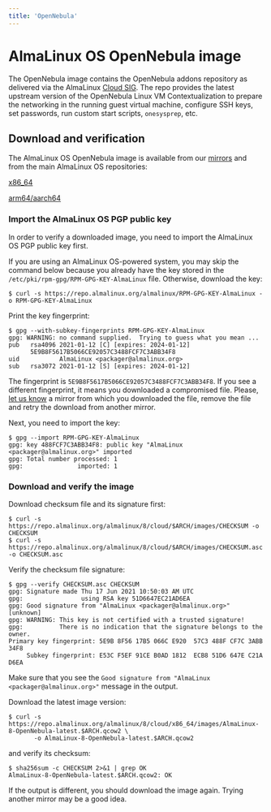 ```yaml
---
title: 'OpenNebula'
---
```

# AlmaLinux OS OpenNebula image

The OpenNebula image contains the OpenNebula addons repository as delivered via the AlmaLinux [Cloud SIG](https://wiki.almalinux.org/sigs/Cloud.html). The repo provides the latest upstream version of the OpenNebula Linux VM Contextualization to prepare the networking in the running guest virtual machine, configure SSH keys, set passwords, run custom start scripts, `onesysprep`, etc.

## Download and verification

The AlmaLinux OS OpenNebula image is available from our
[mirrors](https://mirrors.almalinux.org/) and from the main AlmaLinux OS repositories:

[x86_64](https://repo.almalinux.org/almalinux/8/cloud/x86_64/images/)

[arm64/aarch64](https://repo.almalinux.org/almalinux/8/cloud/aarch64/images)

### Import the AlmaLinux OS PGP public key

In order to verify a downloaded image, you need to import the AlmaLinux OS PGP
public key first.

If you are using an AlmaLinux OS-powered system, you may skip the command
below because you already have the key stored in the
`/etc/pki/rpm-gpg/RPM-GPG-KEY-AlmaLinux` file. Otherwise, download the key:


```
$ curl -s https://repo.almalinux.org/almalinux/RPM-GPG-KEY-AlmaLinux -o RPM-GPG-KEY-AlmaLinux
```

Print the key fingerprint:

```
$ gpg --with-subkey-fingerprints RPM-GPG-KEY-AlmaLinux
gpg: WARNING: no command supplied.  Trying to guess what you mean ...
pub   rsa4096 2021-01-12 [C] [expires: 2024-01-12]
      5E9B8F5617B5066CE92057C3488FCF7C3ABB34F8
uid           AlmaLinux <packager@almalinux.org>
sub   rsa3072 2021-01-12 [S] [expires: 2024-01-12]
```

The fingerprint is `5E9B8F5617B5066CE92057C3488FCF7C3ABB34F8`. If you see a
different fingerprint, it means you downloaded a compromised file. Please,
[let us know](mailto:security@almalinux.org) a mirror from which you
downloaded the file, remove the file and retry the download from another
mirror.

Next, you need to import the key:

```
$ gpg --import RPM-GPG-KEY-AlmaLinux
gpg: key 488FCF7C3ABB34F8: public key "AlmaLinux <packager@almalinux.org>" imported
gpg: Total number processed: 1
gpg:               imported: 1
```


### Download and verify the image

Download checksum file and its signature first:

```
$ curl -s https://repo.almalinux.org/almalinux/8/cloud/$ARCH/images/CHECKSUM -o CHECKSUM
$ curl -s https://repo.almalinux.org/almalinux/8/cloud/$ARCH/images/CHECKSUM.asc -o CHECKSUM.asc
```

Verify the checksum file signature:

```
$ gpg --verify CHECKSUM.asc CHECKSUM
gpg: Signature made Thu 17 Jun 2021 10:50:03 AM UTC
gpg:                using RSA key 51D6647EC21AD6EA
gpg: Good signature from "AlmaLinux <packager@almalinux.org>" [unknown]
gpg: WARNING: This key is not certified with a trusted signature!
gpg:          There is no indication that the signature belongs to the owner.
Primary key fingerprint: 5E9B 8F56 17B5 066C E920  57C3 488F CF7C 3ABB 34F8
     Subkey fingerprint: E53C F5EF 91CE B0AD 1812  ECB8 51D6 647E C21A D6EA
```

Make sure that you see the `Good signature from "AlmaLinux <packager@almalinux.org>"`
message in the output.

Download the latest image version:

```
$ curl -s https://repo.almalinux.org/almalinux/8/cloud/x86_64/images/AlmaLinux-8-OpenNebula-latest.$ARCH.qcow2 \
       -o AlmaLinux-8-OpenNebula-latest.$ARCH.qcow2
```

and verify its checksum:

```
$ sha256sum -c CHECKSUM 2>&1 | grep OK
AlmaLinux-8-OpenNebula-latest.$ARCH.qcow2: OK
```

If the output is different, you should download the image again. Trying another
mirror may be a good idea.
